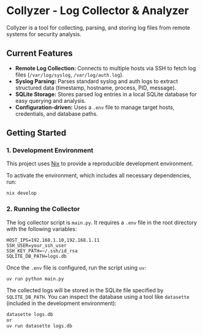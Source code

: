 # Collyzer - Log Collector & Analyzer

Collyzer is a tool for collecting, parsing, and storing log files from remote systems for security analysis.

## Current Features

*   **Remote Log Collection:** Connects to multiple hosts via SSH to fetch log files (`/var/log/syslog`, `/var/log/auth.log`).
*   **Syslog Parsing:** Parses standard syslog and auth logs to extract structured data (timestamp, hostname, process, PID, message).
*   **SQLite Storage:** Stores parsed log entries in a local SQLite database for easy querying and analysis.
*   **Configuration-driven:** Uses a `.env` file to manage target hosts, credentials, and database paths.

## Getting Started

### 1. Development Environment

This project uses [Nix](https://nixos.org/) to provide a reproducible development environment.

To activate the environment, which includes all necessary dependencies, run:
```bash
nix develop
```

### 2. Running the Collector

The log collector script is `main.py`. It requires a `.env` file in the root directory with the following variables:

```
HOST_IPS=192.168.1.10,192.168.1.11
SSH_USER=your_ssh_user
SSH_KEY_PATH=~/.ssh/id_rsa
SQLITE_DB_PATH=logs.db
```

Once the `.env` file is configured, run the script using `uv`:

```bash
uv run python main.py
```

The collected logs will be stored in the SQLite file specified by `SQLITE_DB_PATH`. You can inspect the database using a tool like `datasette` (included in the development environment):

```bash
datasette logs.db
or
uv run datasette logs.db
```
